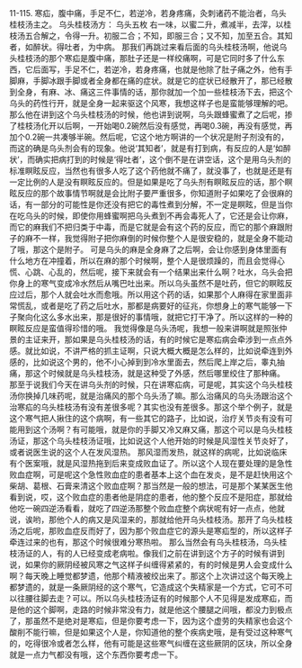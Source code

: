 11-115. 寒疝，腹中痛，手足不仁，若逆冷，若身疼痛，灸刺诸药不能治者，乌头桂枝汤主之。
乌头桂枝汤方：  乌头五枚
右一味，以蜜二升，煮减半，去滓，以桂枝汤五合解之，令得一升。初服二合；不知，即服三合；又不知，加至五合。其知者，如醉状。得吐者，为中病。
那我们再跳过来看后面的乌头桂枝汤啊，他说乌头桂枝汤的那个寒疝是腹中痛，那肚子还是一样绞痛啊，可是它同时多了什么东西，它后面写，手足不仁，若逆冷，若身疼痛，也就是他除了肚子痛之外，他有手脚麻，手脚冰跟手脚或者全身都在痛的症状。就是它的症状已经散开了，那已经散到全身，有麻、冰、痛这三件事情的话，那你就加一个加一些桂枝汤下去，把这个乌头的药性行开，就是全身一起来驱这个风寒，我想这样子也是蛮能够理解的吧。
那么他在讲到这个乌头桂枝汤的时候，他也讲到说啊，乌头跟蜂蜜煮了之后呢，掺了桂枝汤化开以后啊，一开始喝0.2碗然后没有感觉，再喝0.3碗，再没有感觉，再加个0.2碗一共凑够半碗。然后呢，它这个地方啊讲的一个状况是附子剂没有的，而这的确是乌头剂会有的现象。他说‘其知者’，就是有打到病，有反应的人是‘如醉状’，而确实把病打到的时候是‘得吐者’，这个倒不是在讲空话，这个是用乌头剂的标准瞑眩反应，当然也有很多人吃了这个药他就不痛了，就没事了，也就是还是有一定比例的人是没有瞑眩反应的。但是如果是吃了乌头剂有瞑眩反应的话，那个瞑眩反应的那个故事情节啊就是会比附子要严重很多，你知道附子如果吃了会很麻的话，有一部分的可能性是你还没有把它的毒性煮到分解，不一定是瞑眩，但是当你在吃乌头的时候，即使你用蜂蜜啊把乌头煮到不再会毒死人了，它还是会让你麻，而它的麻我们不把归类于中毒，而是它就是会有这个药的反应，而它的那个麻跟附子的麻不一样，我觉得附子把你麻倒的时候你整个人是很安稳的，就是全身不能动了哦，那这个是附子。
可是乌头的麻是全身麻了之后啊，会让你感到身体里面有什么地方在冲撞着，所以在麻的那个时候啊，整个人是很烦躁的，而且会觉得心慌、心跳、心乱的，然后呢，接下来就会有一个结果出来什么啊？吐水，乌头会把你身上的寒气变成冷水然后从嘴巴吐出来。所以乌头虽然不是吐药，但它的瞑眩反应过后，那个人就会吐水而愈哦。所以用这个药的话，如果那个人麻得在家里面非常慌乱，或者是吃了药之后吐水，那都是病要好的征兆，你想身上的寒气能够一下子聚向化这么多水出来，那是很好的事情哦，就把它打干净了。所以这样的一种的瞑眩反应是蛮值得珍惜的哦。
我觉得像是乌头汤呢，我想一般来讲啊就是照张仲景的主证来开，那如果是乌头桂枝汤的话，有的时候它是寒疝病会牵涉到一点点外感。就比如说，不讲严格的抓主证啊，只说大概大概是怎么样的，比如说牵连到外感的，比如说这个男的，他不小心掉到到冷水里面去，然后爬上岸之后，睾丸抽痛，那这个时候就是乌头桂枝汤，就是这种受了外感，然后哪里绞住了那种痛。
那至于说我们今天在讲乌头剂的时候，只在讲寒疝病，可是呢，其实这个乌头桂枝汤你换掉几味药呢，就是治痛风的那个乌头汤了嘛。那么治痛风的乌头汤跟治这个治寒疝的乌头桂枝汤有没有差很多呢？其实也没有差很多。那这个举个例子，就是这个寒气把人揪住的这个病啊，有一些其它的路子，比如说，治疗关节炎有没有可能用到这个汤啊？有可能哦，就是你的手脚又冷又麻又痛，那这个可以是乌头桂枝汤证，那这个乌头桂枝汤证哦，比如说这个人他开始的时候是风湿性关节炎好了，或者说医生说的这个人在发风湿热。
那风湿而发热，就这样的病呢，比如说临床有个医案哦，就是风湿热拖到后来变成败血证了。所以这个人现在要处理的是急性败血症啊，可是呢这个急性败血症的患者基本上这个血在发炎，是不是赶快用这个柴胡、葛根、石膏来清这个败血症啊？那当然是一般的想法，可是那个某某医生他看到说，哎，这个败血症的患者他是阴症的患者，他的整个反应不是阳症，那就给他吃一碗四逆汤看看，就吃了四逆汤那整个败血症整个病状呢有好一点点，他就说，诶哟，那他个人的病又是风湿来的，那就给他开乌头桂枝汤。那开了乌头桂枝汤之后呢，那败血症反而好了，因为那个败血症它的源头是寒疝型的，所以这样子牵连过来的也有，那这个时候很难分寒热啦。
那么当然会有乌头桂枝汤，乌头桂枝汤证的人，有的人已经变成老病啦。像我们之前在讲到这个方子的时候有讲到说，如果你的厥阴经被风寒之气这样子纠缠得紧紧的，有的时候是男人会变成什么啊？每天晚上睡觉都梦遗，他那个精液被绞出来了。那这个上次讲过这个每天晚上都梦遗的，就是一条厥阴经的这个寒气，它造成这个失精家是一个方式，它可不可以往腰往脚去走？可以。所以乌头桂枝汤证有的时候那个人不见得是发成寒疝，而是他的这个脚啊，走路的时候非常没有力，就是他这个腰腿之间哦，都没力到极点了，那虽然不是绝对是寒疝，但是你要考虑一下，因为这个虚劳的失精家也会这个酸削不能行嘛，但是如果这个人是，你知道他的整个疾病史哦，是有受过这种寒气的，吃得很冷或者怎么样，他有可能是这些寒气纠缠在这些厥阴的区块，所以全身就是一点力气都没有哦，这个东西你要考虑一下。
